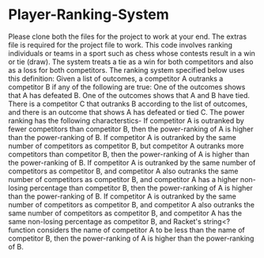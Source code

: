 # Player-Ranking-System
Please clone both the files for the project to work at your end. The extras file is required for the project file to work.
This code involves ranking individuals or teams in a sport such as chess whose contests result in a win or tie (draw).
The system treats a tie as a win for both competitors and also as a loss for both competitors.
The ranking system specified below uses this definition:
Given a list of outcomes, a competitor A outranks a competitor B if any of the following are true:
One of the outcomes shows that A has defeated B.
One of the outcomes shows that A and B have tied.
There is a competitor C that outranks B according to the list of outcomes, and there is an outcome 
that shows A has defeated or tied C.
The power ranking has the following characterstics-
If competitor A is outranked by fewer competitors than competitor B, then the power-ranking of A is higher than the power-ranking of B.
If competitor A is outranked by the same number of competitors as competitor B, but competitor A outranks more competitors than competitor B, then the power-ranking of A is higher than the power-ranking of B.
If competitor A is outranked by the same number of competitors as competitor B, and competitor A also outranks the same number of competitors as competitor B, and competitor A has a higher non-losing percentage than competitor B, then the power-ranking of A is higher than the power-ranking of B.
If competitor A is outranked by the same number of competitors as competitor B, and competitor A also outranks the same number of competitors as competitor B, and competitor A has the same non-losing percentage as competitor B, and Racket's string<? function considers the name of competitor A to be less than the name of competitor B, then the power-ranking of A is higher than the power-ranking of B.
